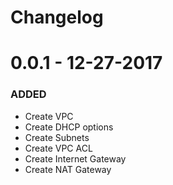# Changelog

# 0.0.1 - 12-27-2017
### ADDED
- Create VPC
- Create DHCP options
- Create Subnets
- Create VPC ACL
- Create Internet Gateway
- Create NAT Gateway
